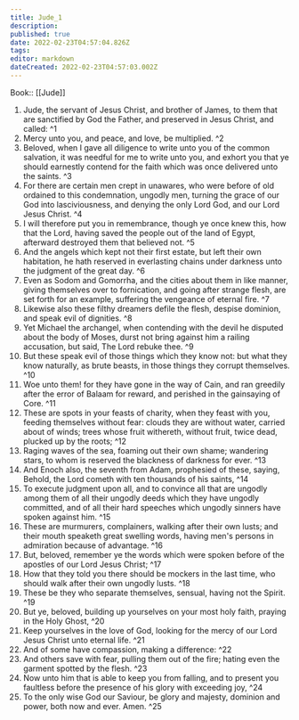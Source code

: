 ```yaml
---
title: Jude_1
description: 
published: true
date: 2022-02-23T04:57:04.826Z
tags: 
editor: markdown
dateCreated: 2022-02-23T04:57:03.002Z
---
```


 Book:: [[Jude]]
 1. Jude, the servant of Jesus Christ, and brother of James, to them that are sanctified by God the Father, and preserved in Jesus Christ, and called: ^1
 2. Mercy unto you, and peace, and love, be multiplied. ^2
 3. Beloved, when I gave all diligence to write unto you of the common salvation, it was needful for me to write unto you, and exhort you that ye should earnestly contend for the faith which was once delivered unto the saints. ^3
 4. For there are certain men crept in unawares, who were before of old ordained to this condemnation, ungodly men, turning the grace of our God into lasciviousness, and denying the only Lord God, and our Lord Jesus Christ. ^4
 5. I will therefore put you in remembrance, though ye once knew this, how that the Lord, having saved the people out of the land of Egypt, afterward destroyed them that believed not. ^5
 6. And the angels which kept not their first estate, but left their own habitation, he hath reserved in everlasting chains under darkness unto the judgment of the great day. ^6
 7. Even as Sodom and Gomorrha, and the cities about them in like manner, giving themselves over to fornication, and going after strange flesh, are set forth for an example, suffering the vengeance of eternal fire. ^7
 8. Likewise also these filthy dreamers defile the flesh, despise dominion, and speak evil of dignities. ^8
 9. Yet Michael the archangel, when contending with the devil he disputed about the body of Moses, durst not bring against him a railing accusation, but said, The Lord rebuke thee. ^9
 10. But these speak evil of those things which they know not: but what they know naturally, as brute beasts, in those things they corrupt themselves. ^10
 11. Woe unto them! for they have gone in the way of Cain, and ran greedily after the error of Balaam for reward, and perished in the gainsaying of Core. ^11
 12. These are spots in your feasts of charity, when they feast with you, feeding themselves without fear: clouds they are without water, carried about of winds; trees whose fruit withereth, without fruit, twice dead, plucked up by the roots; ^12
 13. Raging waves of the sea, foaming out their own shame; wandering stars, to whom is reserved the blackness of darkness for ever. ^13
 14. And Enoch also, the seventh from Adam, prophesied of these, saying, Behold, the Lord cometh with ten thousands of his saints, ^14
 15. To execute judgment upon all, and to convince all that are ungodly among them of all their ungodly deeds which they have ungodly committed, and of all their hard speeches which ungodly sinners have spoken against him. ^15
 16. These are murmurers, complainers, walking after their own lusts; and their mouth speaketh great swelling words, having men's persons in admiration because of advantage. ^16
 17. But, beloved, remember ye the words which were spoken before of the apostles of our Lord Jesus Christ; ^17
 18. How that they told you there should be mockers in the last time, who should walk after their own ungodly lusts. ^18
 19. These be they who separate themselves, sensual, having not the Spirit. ^19
 20. But ye, beloved, building up yourselves on your most holy faith, praying in the Holy Ghost, ^20
 21. Keep yourselves in the love of God, looking for the mercy of our Lord Jesus Christ unto eternal life. ^21
 22. And of some have compassion, making a difference: ^22
 23. And others save with fear, pulling them out of the fire; hating even the garment spotted by the flesh. ^23
 24. Now unto him that is able to keep you from falling, and to present you faultless before the presence of his glory with exceeding joy, ^24
 25. To the only wise God our Saviour, be glory and majesty, dominion and power, both now and ever. Amen. ^25
